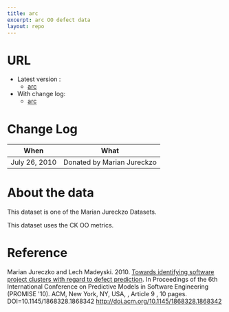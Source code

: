 ```yaml
---
title: arc
excerpt: arc OO defect data
layout: repo
---
```


# URL

  * Latest version :
    * [arc](http://promisedata.googlecode.com/svn/trunk/defect/arc/arc.csv)
  * With change log:
    * [arc](http://code.google.com/p/promisedata/source/browse/trunk/defect/arc/)

# Change Log

When | What
---- | ----
July 26, 2010 | Donated by Marian Jureckzo

# About the data

This dataset is one of the Marian Jureckzo Datasets.

This dataset uses the CK OO metrics.

# Reference

Marian Jureczko and Lech Madeyski. 2010. [Towards identifying software project clusters with regard to defect prediction](http://dl.acm.org/citation.cfm?id=1868328.1868342&coll=DL&dl=GUIDE&CFID=96280125&CFTOKEN=47274353). In
Proceedings of the 6th International Conference on Predictive
Models in Software Engineering (PROMISE '10). ACM, New York,
NY, USA, , Article 9 , 10 pages. DOI=10.1145/1868328.1868342
http://doi.acm.org/10.1145/1868328.1868342